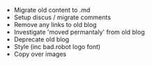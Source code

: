 * Migrate old content to .md
* Setup discus / migrate comments
* Remove any links to old blog
* Investigate 'moved permantaly' from old blog
* Deprecate old blog
* Style (inc bad.robot logo font)
* Copy over images
